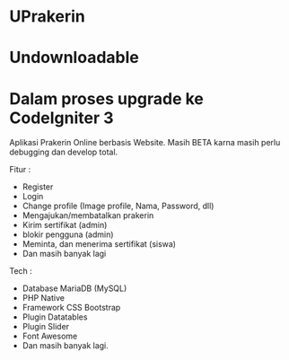 # UPrakerin
# Undownloadable
# Dalam proses upgrade ke CodeIgniter 3

Aplikasi Prakerin Online berbasis Website.
Masih BETA karna masih perlu debugging dan develop total.

Fitur :
- Register
- Login
- Change profile (Image profile, Nama, Password, dll)
- Mengajukan/membatalkan prakerin
- Kirim sertifikat (admin)
- blokir pengguna (admin)
- Meminta, dan menerima sertifikat (siswa)
- Dan masih banyak lagi

Tech :
- Database MariaDB (MySQL)
- PHP Native
- Framework CSS Bootstrap
- Plugin Datatables
- Plugin Slider
- Font Awesome
- Dan masih banyak lagi.
